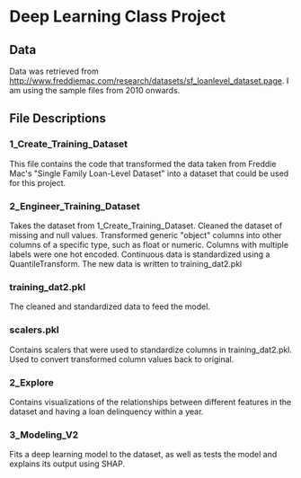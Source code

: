 # Deep Learning Class Project

## Data 

Data was retrieved from http://www.freddiemac.com/research/datasets/sf_loanlevel_dataset.page. I am using the sample files from 2010 onwards.

## File Descriptions

### 1_Create_Training_Dataset

This file contains the code that transformed the data taken from Freddie Mac's "Single Family Loan-Level Dataset" into a dataset that could be used for this project. 

### 2_Engineer_Training_Dataset

Takes the dataset from 1_Create_Training_Dataset. Cleaned the dataset of missing and null values. Transformed generic "object" columns into other columns of a specific type, such as float or numeric. Columns with multiple labels were one hot encoded. Continuous data is standardized using a QuantileTransform. The new data is written to training_dat2.pkl

### training_dat2.pkl

The cleaned and standardized data to feed the model.

### scalers.pkl

Contains scalers that were used to standardize columns in training_dat2.pkl. Used to convert transformed column values back to original.

### 2_Explore

Contains visualizations of the relationships between different features in the dataset and having a loan delinquency within a year. 

### 3_Modeling_V2

Fits a deep learning model to the dataset, as well as tests the model and explains its output using SHAP.